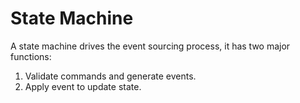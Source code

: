 # State Machine
A state machine drives the event sourcing process, it has two major functions:
1. Validate commands and generate events.
2. Apply event to update state.
